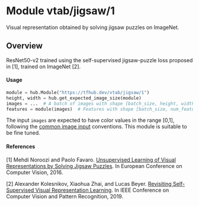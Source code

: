 # Module vtab/&zwnj;jigsaw/1
Visual representation obtained by solving jigsaw puzzles on ImageNet.

<!-- asset-path: https://storage.googleapis.com/vtab/jigsaw/1.tar.gz -->
<!-- dataset: imagenet-ilsvrc-2012-cls -->
<!-- module-type: image-feature-vector -->
<!-- network-architecture: ResNet50-v2 -->
<!-- fine-tunable: true -->
<!-- format: hub -->


## Overview
ResNet50-v2 trained using the self-supervised jigsaw-puzzle loss proposed in
[1], trained on ImageNet [2].

#### Usage

```python
module = hub.Module("https://tfhub.dev/vtab/jigsaw/1")
height, width = hub.get_expected_image_size(module)
images = ...  # A batch of images with shape [batch_size, height, width, 3].
features = module(images)  # Features with shape [batch_size, num_features].
```

The input `images` are expected to have color values in the range [0,1], following
the [common image input](https://www.tensorflow.org/hub/common_signatures/images#input) conventions.
This module is suitable to be fine tuned.

#### References
[1] Mehdi Noroozi and Paolo Favaro.
[Unsupervised Learning of Visual Representations by Solving Jigsaw Puzzles](https://arxiv.org/pdf/1603.09246.pdf).
In European Conference on Computer Vision, 2016.

[2] Alexander Kolesnikov, Xiaohua Zhai, and Lucas Beyer.
[Revisiting Self-Supervised Visual Representation Learning](http://openaccess.thecvf.com/content_CVPR_2019/papers/Kolesnikov_Revisiting_Self-Supervised_Visual_Representation_Learning_CVPR_2019_paper.pdf).
In IEEE Conference on Computer Vision and Pattern Recognition, 2019.
